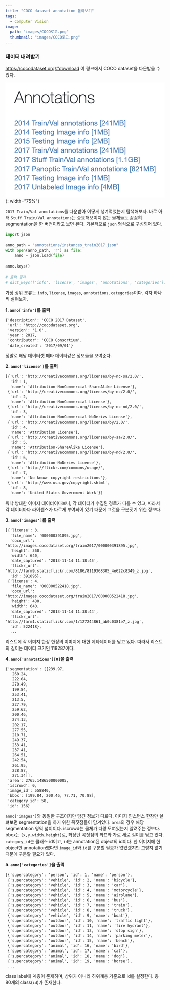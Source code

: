 ```yaml
---
title: "COCO dataset annotation 톺아보기"
tags:
  - Computer Vision
image:
  path: "images/COCO로고.png"
  thumbnail: "images/COCO로고.png"
---
```



### 데이터 내려받기

https://cocodataset.org/#download 이 링크에서 COCO dataset을 다운받을 수 있다.

![](../images/2023-11-03-10-01-13.png){: width="75%"}

`2017 Train/Val annotations`를 다운받아 어떻게 생겨먹었는지 탐색해보자. 바로 아래 `Stuff Train/Val annotations`는 중요해보이지 않는 물체들도 꼼꼼히 segmentation을 한 버전이라고 보면 된다. 기본적으로 `json` 형식으로 구성되어 있다.


```python
import json

anno_path = "annotations/instances_train2017.json"
with open(anno_path, 'r') as file:
    anno = json.load(file)

anno.keys()

# 출력 결과
# dict_keys(['info', 'license', 'images', 'annotations', 'categories'])
```

가장 상위 분류는 `info`, `license`, `images`, `annotations`, `categories`이다. 각자 하나씩 살펴보자.

**1. `anno['info']`를 출력**

```
{'description': 'COCO 2017 Dataset',
 'url': 'http://cocodataset.org',
 'version': '1.0',
 'year': 2017,
 'contributor': 'COCO Consortium',
 'date_created': '2017/09/01'}
```
정말로 해당 데이터셋 메타 데이터같은 정보들을 보여준다.

**2. `anno['license']`를 출력**

```
[{'url': 'http://creativecommons.org/licenses/by-nc-sa/2.0/',
  'id': 1,
  'name': 'Attribution-NonCommercial-ShareAlike License'},
 {'url': 'http://creativecommons.org/licenses/by-nc/2.0/',
  'id': 2,
  'name': 'Attribution-NonCommercial License'},
 {'url': 'http://creativecommons.org/licenses/by-nc-nd/2.0/',
  'id': 3,
  'name': 'Attribution-NonCommercial-NoDerivs License'},
 {'url': 'http://creativecommons.org/licenses/by/2.0/',
  'id': 4,
  'name': 'Attribution License'},
 {'url': 'http://creativecommons.org/licenses/by-sa/2.0/',
  'id': 5,
  'name': 'Attribution-ShareAlike License'},
 {'url': 'http://creativecommons.org/licenses/by-nd/2.0/',
  'id': 6,
  'name': 'Attribution-NoDerivs License'},
 {'url': 'http://flickr.com/commons/usage/',
  'id': 7,
  'name': 'No known copyright restrictions'},
 {'url': 'http://www.usa.gov/copyright.shtml',
  'id': 8,
  'name': 'United States Government Work'}]
```
워낙 방대한 이미지 데이터이다보니, 각 데이터가 수집된 경로가 다를 수 있고, 따라서 각 데이터마다 라이센스가 다르게 부여되어 있기 때문에 그것을 구분짓기 위한 정보다.

**3. `anno['images']`를 출력**

```
[{'license': 3,
  'file_name': '000000391895.jpg',
  'coco_url': 'http://images.cocodataset.org/train2017/000000391895.jpg',
  'height': 360,
  'width': 640,
  'date_captured': '2013-11-14 11:18:45',
  'flickr_url': 'http://farm9.staticflickr.com/8186/8119368305_4e622c8349_z.jpg',
  'id': 391895},
 {'license': 4,
  'file_name': '000000522418.jpg',
  'coco_url': 'http://images.cocodataset.org/train2017/000000522418.jpg',
  'height': 480,
  'width': 640,
  'date_captured': '2013-11-14 11:38:44',
  'flickr_url': 'http://farm1.staticflickr.com/1/127244861_ab0c0381e7_z.jpg',
  'id': 522418}, 
  ...
```
리스트에 각 이미지 한장 한장의 이미지에 대한 메타데이터를 담고 
있다. 따라서 리스트의 길이는 데이터 크기인 118287이다.

**4. `anno['annotations'][0]`을 출력**
```
{'segmentation': [[239.97,
   260.24,
   222.04,
   270.49,
   199.84,
   253.41,
   213.5,
   227.79,
   259.62,
   200.46,
   274.13,
   202.17,
   277.55,
   210.71,
   249.37,
   253.41,
   237.41,
   264.51,
   242.54,
   261.95,
   228.87,
   271.34]],
 'area': 2765.1486500000005,
 'iscrowd': 0,
 'image_id': 558840,
 'bbox': [199.84, 200.46, 77.71, 70.88],
 'category_id': 58,
 'id': 156}
```
`anno['images']`와 동일한 구조이지만 담긴 정보가 다르다. 이미지 인스턴스 한장만 살펴보면 segmentation을 하기 위한 꼭짓점들이 담겨있다. `area`의 경우 해당 segmentation 영역 넓이이다.
iscrowd는 물체가 다량 모여있는지 알려주는 정보다. bbox는 `[x,y,width,height]`로, 좌상단 꼭짓점의 좌표와 가로 세로 길이를 담고 있다. `category_id`는 클래스 id이고, `id`는 annotation된 object의 id이다. 한 이미지에 한 object만 annotation했다면 `image_id`와 `id`를 구분할 필요가 없었겠지만 그렇지 않기 때문에 구분할 필요가 있다.


**5. `anno['categories']`을 출력**
```
[{'supercategory': 'person', 'id': 1, 'name': 'person'},
 {'supercategory': 'vehicle', 'id': 2, 'name': 'bicycle'},
 {'supercategory': 'vehicle', 'id': 3, 'name': 'car'},
 {'supercategory': 'vehicle', 'id': 4, 'name': 'motorcycle'},
 {'supercategory': 'vehicle', 'id': 5, 'name': 'airplane'},
 {'supercategory': 'vehicle', 'id': 6, 'name': 'bus'},
 {'supercategory': 'vehicle', 'id': 7, 'name': 'train'},
 {'supercategory': 'vehicle', 'id': 8, 'name': 'truck'},
 {'supercategory': 'vehicle', 'id': 9, 'name': 'boat'},
 {'supercategory': 'outdoor', 'id': 10, 'name': 'traffic light'},
 {'supercategory': 'outdoor', 'id': 11, 'name': 'fire hydrant'},
 {'supercategory': 'outdoor', 'id': 13, 'name': 'stop sign'},
 {'supercategory': 'outdoor', 'id': 14, 'name': 'parking meter'},
 {'supercategory': 'outdoor', 'id': 15, 'name': 'bench'},
 {'supercategory': 'animal', 'id': 16, 'name': 'bird'},
 {'supercategory': 'animal', 'id': 17, 'name': 'cat'},
 {'supercategory': 'animal', 'id': 18, 'name': 'dog'},
 {'supercategory': 'animal', 'id': 19, 'name': 'horse'},
 ...
```
class label에 계층이 존재하며, 상위가 아니라 하위계층 기준으로 id를 설정한다. 총 80개의 class(`id`)가 존재한다.












